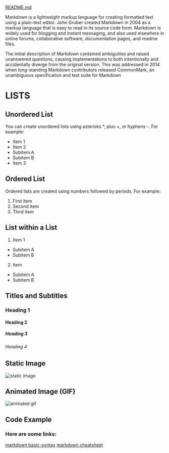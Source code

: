 [README.md](https://github.com/iota07/exercise-markdown/blob/main/README.md)

Markdown is a lightweight markup language for creating formatted text using a plain-text editor. John Gruber created Markdown in 2004 as a markup language that is easy to read in its source code form. Markdown is widely used for blogging and instant messaging, and also used elsewhere in online forums, collaborative software, documentation pages, and readme files.

The initial description of Markdown contained ambiguities and raised unanswered questions, causing implementations to both intentionally and accidentally diverge from the original version. This was addressed in 2014 when long-standing Markdown contributors released CommonMark, an unambiguous specification and test suite for Markdown

# LISTS

## Unordered List

You can create unordered lists using asterisks *, plus +, or hyphens -. For example:

- Item 1
- Item 2
- Subitem A
- Subitem B
- Item 3

## Ordered List

Ordered lists are created using numbers followed by periods. For example:

1. First item
2. Second item
3. Third item

## List within a List

1. Item 1
- Subitem A
- Subitem B
2. Item
- Subitem A
- Subitem B
## Titles and Subtitles

### Heading 1
#### Heading 2
##### Heading 3
###### Heading 4

## Static Image

![static image](https://upload.wikimedia.org/wikipedia/commons/thumb/4/48/Markdown-mark.svg/1280px-Markdown-mark.svg.png)



## Animated Image (GIF)

![animated gif](https://media3.giphy.com/media/GwtfUx2P2HnvByDZdg/giphy.gif?cid=ecf05e47eon37h4kbovhsvy86oeyg6gocbhm0qf73r0t5u6z&ep=v1_gifs_search&rid=giphy.gif&ct=g)

## Code Example

<script type="text/javascript">
    alert("Hello!");
</script>

### Here are some links:

[markdown basic-syntax](https://discord.com/channels/@me/1153741243336102020/1154714343221510174)
[markdown cheatsheet](https://discord.com/channels/@me/1153741243336102020/1154714558020210808)


